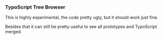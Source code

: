 ### TypoScript Tree Browser

This is highly experimental, the code pretty ugly, but it should work just fine.

Besides that it can still be pretty useful to see all prototypes and TypoScript merged.
